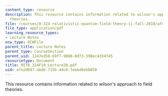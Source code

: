 ```yaml
---
content_type: resource
description: This resource contains information related to wilson's approach to field
  theories.
file: /courses/8-324-relativistic-quantum-field-theory-ii-fall-2010/afe2d047abdb715b4dc8feebd6ebb858_MIT8_324F10_Lecture20.pdf
file_type: application/pdf
learning_resource_types:
- Lecture Notes
ocw_type: OCWFile
parent_title: Lecture Notes
parent_type: CourseSection
parent_uid: 1247ed58-69f7-9088-8d73-398ec4334f45
resourcetype: Document
title: MIT8_324F10_Lecture20.pdf
uid: afe2d047-abdb-715b-4dc8-feebd6ebb858
---
```

This resource contains information related to wilson's approach to field theories.

